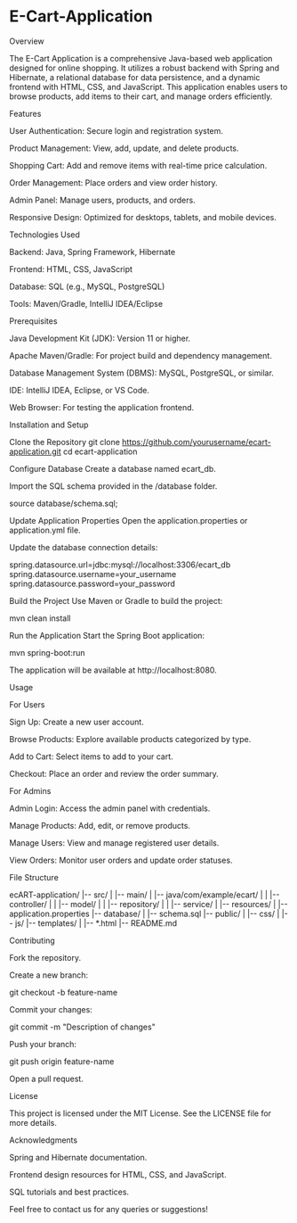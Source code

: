 # E-Cart-Application
Overview

The E-Cart Application is a comprehensive Java-based web application designed for online shopping. It utilizes a robust backend with Spring and Hibernate, a relational database for data persistence, and a dynamic frontend with HTML, CSS, and JavaScript. This application enables users to browse products, add items to their cart, and manage orders efficiently.

Features

User Authentication: Secure login and registration system.

Product Management: View, add, update, and delete products.

Shopping Cart: Add and remove items with real-time price calculation.

Order Management: Place orders and view order history.

Admin Panel: Manage users, products, and orders.

Responsive Design: Optimized for desktops, tablets, and mobile devices.

Technologies Used

Backend: Java, Spring Framework, Hibernate

Frontend: HTML, CSS, JavaScript

Database: SQL (e.g., MySQL, PostgreSQL)

Tools: Maven/Gradle, IntelliJ IDEA/Eclipse

Prerequisites

Java Development Kit (JDK): Version 11 or higher.

Apache Maven/Gradle: For project build and dependency management.

Database Management System (DBMS): MySQL, PostgreSQL, or similar.

IDE: IntelliJ IDEA, Eclipse, or VS Code.

Web Browser: For testing the application frontend.

Installation and Setup

Clone the Repository
git clone https://github.com/yourusername/ecart-application.git cd ecart-application

Configure Database
Create a database named ecart_db.

Import the SQL schema provided in the /database folder.

source database/schema.sql;

Update Application Properties
Open the application.properties or application.yml file.

Update the database connection details:

spring.datasource.url=jdbc:mysql://localhost:3306/ecart_db spring.datasource.username=your_username spring.datasource.password=your_password

Build the Project
Use Maven or Gradle to build the project:

mvn clean install

Run the Application
Start the Spring Boot application:

mvn spring-boot:run

The application will be available at http://localhost:8080.

Usage

For Users

Sign Up: Create a new user account.

Browse Products: Explore available products categorized by type.

Add to Cart: Select items to add to your cart.

Checkout: Place an order and review the order summary.

For Admins

Admin Login: Access the admin panel with credentials.

Manage Products: Add, edit, or remove products.

Manage Users: View and manage registered user details.

View Orders: Monitor user orders and update order statuses.

File Structure

ecART-application/ |-- src/ | |-- main/ | |-- java/com/example/ecart/ | | |-- controller/ | | |-- model/ | | |-- repository/ | | |-- service/ | |-- resources/ | |-- application.properties |-- database/ | |-- schema.sql |-- public/ | |-- css/ | |-- js/ |-- templates/ | |-- *.html |-- README.md

Contributing

Fork the repository.

Create a new branch:

git checkout -b feature-name

Commit your changes:

git commit -m "Description of changes"

Push your branch:

git push origin feature-name

Open a pull request.

License

This project is licensed under the MIT License. See the LICENSE file for more details.

Acknowledgments

Spring and Hibernate documentation.

Frontend design resources for HTML, CSS, and JavaScript.

SQL tutorials and best practices.

Feel free to contact us for any queries or suggestions!
